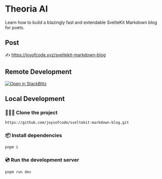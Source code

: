 # Theoria AI

Learn how to build a blazingly fast and extendable SvelteKit Markdown blog for poets.

## Post

✍️ https://joyofcode.xyz/sveltekit-markdown-blog

## Remote Development

[![Open in StackBlitz](https://developer.stackblitz.com/img/open_in_stackblitz.svg)](https://stackblitz.com/github/joysofcode/sveltekit-markdown-blog)

## Local Development

### 🧑‍🤝‍🧑 Clone the project

```sh
https://github.com/joysofcode/sveltekit-markdown-blog.git
```

### 📦️ Install dependencies

```sh
pnpm i
```

### 💿️ Run the development server

```sh
pnpm run dev
```
